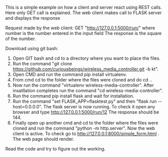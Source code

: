 This is a simple example on how a client and server react using REST calls. Here only GET call is explained.
The web client makes call to FLASK server and displays the response

Request made by the web client: GET "http://127.0.0.1:5000/run/<number>" where number is the number entered in the input field
The response is the square of the number.

Download using git bash:
1. Open GIT bash and cd to a directory where you want to place the files.
2. Run the command "git clone https://github.com/curiousbeings/wireless_media_controller.git -b kt".
3. Open CMD and run the command pip install virtualenv.
4. From cmd cd to the folder where the files were cloned and do cd ..
5. Now run the command "virtualenv wireless-media-controller". After insatllation completes run the command "cd wireless-media-controller".
6. Run the command pip install flask and wait for installation.
7. Run the command "set FLASK_APP=flasktest.py" and then "flask run --host=0.0.0.0". The flask server is now running. To check it open any browser and type http://127.0.0.1:5000/run/12 The response should be 144.
8. Finally open up another cmd and cd to the folder where the files were cloned and run the command "python -m http.server". Now the web client is active. To check go to http://127.0.0.1:8000/simple_form.html . The web page should render.

Read the code and try to figure out the working.
